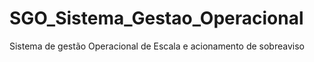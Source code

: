 # SGO_Sistema_Gestao_Operacional
Sistema de gestão Operacional de Escala e acionamento de sobreaviso

